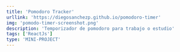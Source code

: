 ```yaml
---
title: 'Pomodoro Tracker'
urllink: 'https://diegosanchezp.github.io/pomodoro-timer'
img: 'pomodo-timer-screenshot.png'
description: 'Temporizador de pomodoro para trabajo o estudio'
tags: ['ReactJs']
type: 'MINI-PROJECT'
---
```

